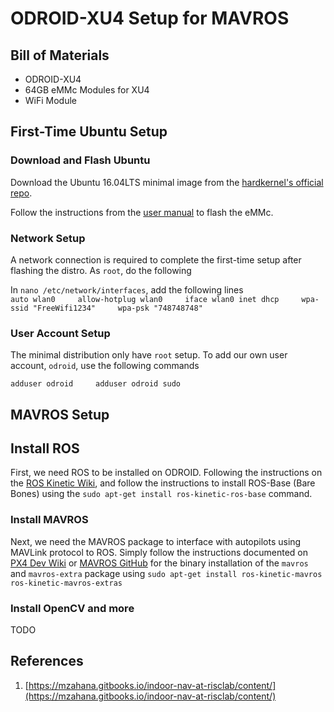 # ODROID-XU4 Setup for MAVROS

## Bill of Materials

* ODROID-XU4
* 64GB eMMc Modules for XU4
* WiFi Module

## First-Time Ubuntu Setup

### Download and Flash Ubuntu

Download the Ubuntu 16.04LTS minimal image from the [hardkernel's official repo](https://odroid.in/ubuntu_16.04lts/).

Follow the instructions from the [user manual](https://magazine.odroid.com/wp-content/uploads/odroid-xu4-user-manual.pdf) to flash the eMMc.

### Network Setup

A network connection is required to complete the first-time setup after flashing the distro. As `root`, do the following

In `nano /etc/network/interfaces`, add the following lines  
`auto wlan0    
allow-hotplug wlan0    
iface wlan0 inet dhcp    
wpa-ssid "FreeWifi1234"    
wpa-psk "748748748"`

### User Account Setup

The minimal distribution only have `root` setup. To add our own user account, `odroid`, use the following commands

`adduser odroid    
adduser odroid sudo`

## MAVROS Setup

## Install ROS

First, we need ROS to be installed on ODROID. Following the instructions on the [ROS Kinetic Wiki](http://wiki.ros.org/action/show/kinetic/Installation/Ubuntu), and follow the instructions to install ROS-Base \(Bare Bones\) using the `sudo apt-get install ros-kinetic-ros-base` command.

### Install MAVROS

Next, we need the MAVROS package to interface with autopilots using MAVLink protocol to ROS. Simply follow the instructions documented on [PX4 Dev Wiki](https://dev.px4.io/en/ros/mavros_installation.html) or [MAVROS GitHub](https://github.com/mavlink/mavros/tree/master/mavros#binary-installation-deb) for the binary installation of the `mavros` and `mavros-extra` package using `sudo apt-get install ros-kinetic-mavros ros-kinetic-mavros-extras`

### Install OpenCV and more

TODO

## References

1. [https://mzahana.gitbooks.io/indoor-nav-at-risclab/content/](https://mzahana.gitbooks.io/indoor-nav-at-risclab/content/)



